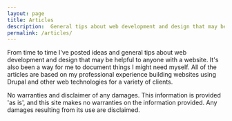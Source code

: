 ```yaml
---
layout: page
title: Articles
description:  General tips about web development and design that may be helpful to anyone with a website.
permalink: /articles/
---
```

<p>From time to time I've posted ideas and general tips about web development and design that may be helpful to anyone with a website. It's also been
a way for me to document things I might need myself. All of the articles are based on my professional experience building websites using Drupal and other web technologies for a variety of clients.</p>


<p>No warranties and disclaimer of any damages. This information is provided 'as is', and this site makes no warranties on the information provided. Any damages resulting from its use are disclaimed.</p>
